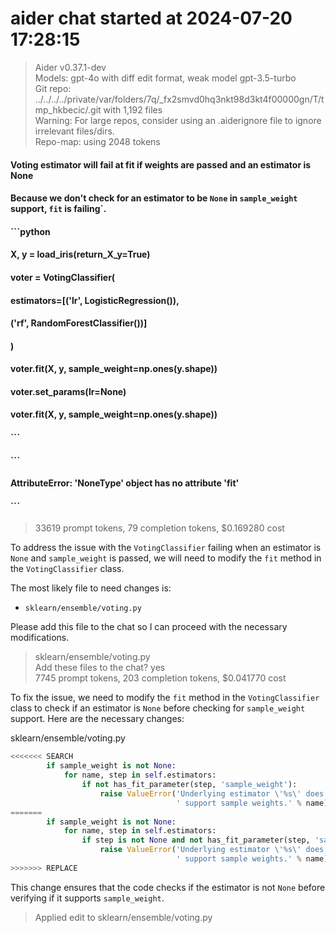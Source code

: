 
# aider chat started at 2024-07-20 17:28:15

> Aider v0.37.1-dev  
> Models: gpt-4o with diff edit format, weak model gpt-3.5-turbo  
> Git repo: ../../../../private/var/folders/7q/_fx2smvd0hq3nkt98d3kt4f00000gn/T/tmp_hkbecic/.git with 1,192 files  
> Warning: For large repos, consider using an .aiderignore file to ignore irrelevant files/dirs.  
> Repo-map: using 2048 tokens  

#### Voting estimator will fail at fit if weights are passed and an estimator is None  
#### Because we don't check for an estimator to be `None` in `sample_weight` support, `fit` is failing`.  
####   
#### ```python  
####     X, y = load_iris(return_X_y=True)  
####     voter = VotingClassifier(  
####         estimators=[('lr', LogisticRegression()),  
####                     ('rf', RandomForestClassifier())]  
####     )  
####     voter.fit(X, y, sample_weight=np.ones(y.shape))  
####     voter.set_params(lr=None)  
####     voter.fit(X, y, sample_weight=np.ones(y.shape))  
#### ```  
####   
#### ```  
#### AttributeError: 'NoneType' object has no attribute 'fit'  
#### ```  
> 33619 prompt tokens, 79 completion tokens, $0.169280 cost  

To address the issue with the `VotingClassifier` failing when an estimator is `None` and `sample_weight` is passed, we will need to modify the `fit` method in the `VotingClassifier` class.

The most likely file to need changes is:
- `sklearn/ensemble/voting.py`

Please add this file to the chat so I can proceed with the necessary modifications.

> sklearn/ensemble/voting.py  
> Add these files to the chat? yes  
> 7745 prompt tokens, 203 completion tokens, $0.041770 cost  

To fix the issue, we need to modify the `fit` method in the `VotingClassifier` class to check if an estimator is `None` before checking for `sample_weight` support. Here are the necessary changes:

sklearn/ensemble/voting.py
```python
<<<<<<< SEARCH
        if sample_weight is not None:
            for name, step in self.estimators:
                if not has_fit_parameter(step, 'sample_weight'):
                    raise ValueError('Underlying estimator \'%s\' does not'
                                     ' support sample weights.' % name)
=======
        if sample_weight is not None:
            for name, step in self.estimators:
                if step is not None and not has_fit_parameter(step, 'sample_weight'):
                    raise ValueError('Underlying estimator \'%s\' does not'
                                     ' support sample weights.' % name)
>>>>>>> REPLACE
```

This change ensures that the code checks if the estimator is not `None` before verifying if it supports `sample_weight`.

> Applied edit to sklearn/ensemble/voting.py  
